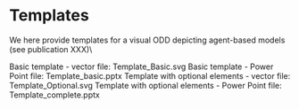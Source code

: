# Templates
We here provide templates for a visual ODD depicting agent-based models (see publication XXX)\\

Basic template - vector file: Template_Basic.svg
Basic template - Power Point file: Template_basic.pptx
Template with optional elements - vector file: Template_Optional.svg
Template with optional elements - Power Point file: Template_complete.pptx
